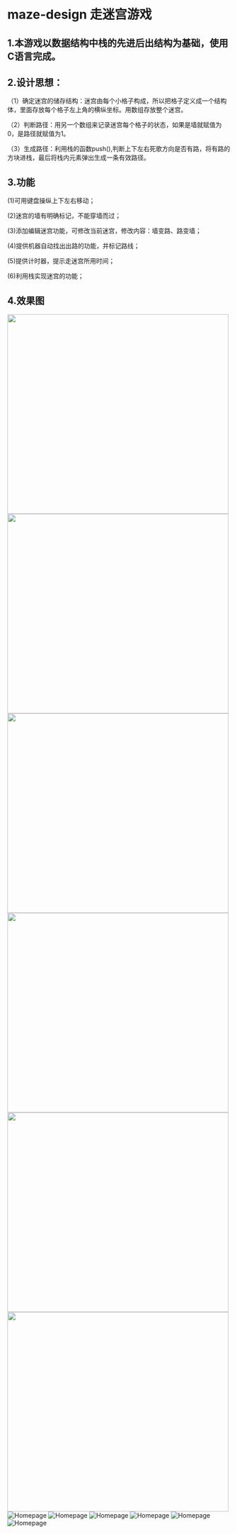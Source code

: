 maze-design 走迷宫游戏
=======================
1.本游戏以数据结构中栈的先进后出结构为基础，使用C语言完成。
------------------------------------------------------
2.设计思想：
----------
（1）确定迷宫的储存结构：迷宫由每个小格子构成，所以把格子定义成一个结构体，里面存放每个格子左上角的横纵坐标。用数组存放整个迷宫。

（2）判断路径：用另一个数组来记录迷宫每个格子的状态，如果是墙就赋值为0，是路径就赋值为1。

（3）生成路径：利用栈的函数push(),判断上下左右死歌方向是否有路，将有路的方块进栈，最后将栈内元素弹出生成一条有效路径。

3.功能
------
(1)可用键盘操纵上下左右移动；

(2)迷宫的墙有明确标记，不能穿墙而过；

(3)添加编辑迷宫功能，可修改当前迷宫，修改内容：墙变路、路变墙；

(4)提供机器自动找出出路的功能，并标记路线；

(5)提供计时器，提示走迷宫所用时间；

(6)利用栈实现迷宫的功能；

4.效果图
--------
<img src="Iamges/图片1.png" width="500" height="450">  <img src="Iamges/图片5.png" width="500" height="450">
<img src="Iamges/图片2.png" width="500" height="450">  <img src="Iamges/图片6.png" width="500" height="450">
<img src="Iamges/图片4.png" width="500" height="450">  <img src="Iamges/图片3.png" width="500" height="450">
![Homepage](Iamges/图片1.png)  ![Homepage](Iamges/图片5.png)  ![Homepage](Iamges/图片2.png)
![Homepage](Iamges/图片6.png)  ![Homepage](Iamges/图片4.png)  ![Homepage](Iamges/图片3.png)




